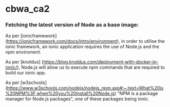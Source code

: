 # cbwa_ca2

### Fetching the latest version of Node as a base image: ###
As per [ionicframework] (https://ionicframework.com/docs/intro/environment), in order to utilise the ionic framework, an ionic application requires the use of Node.js and the npm enviroment.

As per [knoldus] (https://blog.knoldus.com/deployment-with-docker-in-ionic/), Node.js will allow us to execute npm commands that are required to build our ionic app.

As per [w3schools] (https://www.w3schools.com/nodejs/nodejs_npm.asp#:~:text=What%20is%20NPM%3F,when%20you%20install%20Node.js) "NPM is a package manager for Node.js packages", one of these packages being ionic.